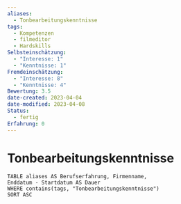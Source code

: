 ```yaml
---
aliases:
  - Tonbearbeitungskenntnisse
tags:
  - Kompetenzen
  - filmeditor
  - Hardskills
Selbsteinschätzung:
  - "Interesse: 1"
  - "Kenntnisse: 1"
Fremdeinschätzung:
  - "Interesse: 8"
  - "Kenntnisse: 4"
Bewertung: 3.5
date-created: 2023-04-04
date-modified: 2023-04-08
Status:
  - fertig
Erfahrung: 0
---
```

# Tonbearbeitungskenntnisse

```dataview
TABLE aliases AS Berufserfahrung, Firmenname,
Enddatum - Startdatum AS Dauer
WHERE contains(tags, "Tonbearbeitungskenntnisse")
SORT ASC
```